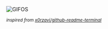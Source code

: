 <div align="justify">
<picture>
    <source media="(prefers-color-scheme: dark)" srcset="https://i.ibb.co/NpZBpY2/output-gif.gif">
    <source media="(prefers-color-scheme: light)" srcset="https://i.ibb.co/NpZBpY2/output-gif.gif">
    <img alt="GIFOS" src="https://i.ibb.co/NpZBpY2/output-gif.gif">
</picture>

<sub><i>inspired from [x0rzavi/github-readme-terminal](https://github.com/x0rzavi/github-readme-terminal)</i></sub>

</div>

<!-- Image deletion URL: https://ibb.co/P4wH4CG/6a168cff36b1ea0759e6bfe02ecbc82c -->
